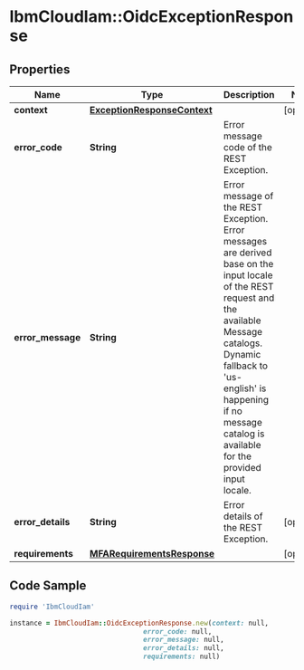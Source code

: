 # IbmCloudIam::OidcExceptionResponse

## Properties

Name | Type | Description | Notes
------------ | ------------- | ------------- | -------------
**context** | [**ExceptionResponseContext**](ExceptionResponseContext.md) |  | [optional] 
**error_code** | **String** | Error message code of the REST Exception.  | 
**error_message** | **String** | Error message of the REST Exception. Error messages are derived base on the input locale of the REST request and the available Message catalogs. Dynamic fallback to &#39;us-english&#39; is happening if no message catalog is available for the provided input locale. | 
**error_details** | **String** | Error details of the REST Exception.  | [optional] 
**requirements** | [**MFARequirementsResponse**](MFARequirementsResponse.md) |  | [optional] 

## Code Sample

```ruby
require 'IbmCloudIam'

instance = IbmCloudIam::OidcExceptionResponse.new(context: null,
                                 error_code: null,
                                 error_message: null,
                                 error_details: null,
                                 requirements: null)
```


